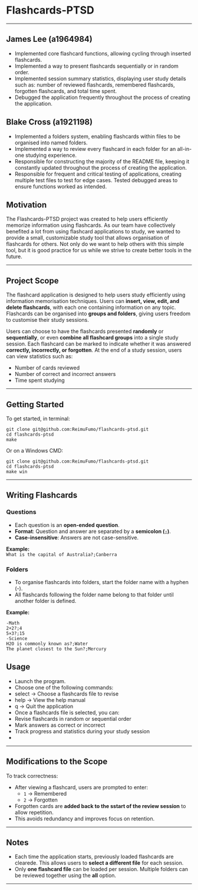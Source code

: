 # Flashcards-PTSD
---
## James Lee (a1964984)
- Implemented core flashcard functions, allowing cycling through inserted flashcards.
- Implemented a way to present flashcards sequentially or in random order.
- Implemented session summary statistics, displaying user study details such as: number of reviewed flashcards, remembered flashcards, forgotten flashcards, and total time spent.
-  Debugged the application frequently throughout the process of creating the application.
## Blake Cross (a1921198)
- Implemented a folders system, enabling flashcards within files to be organised into named folders.
- Implemented a way to review every flashcard in each folder for an all-in-one studying experience.
- Responsible for constructing the majority of the README file, keeping it constantly updated throughout the process of creating the application.
- Responsible for frequent and critical testing of applications, creating multiple test files to test for edge cases. Tested debugged areas to ensure functions worked as intended.

## Motivation
The Flashcards-PTSD project was created to help users efficiently memorize information using flashcards. As our team have collectively benefited a lot from using flashcard applications to study, we wanted to provide a small, customizable study tool that allows organisation of flashcards for others. Not only do we want to help others with this simple tool, but it is good practice for us while we strive to create better tools in the future.

---
## Project Scope
The flashcard application is designed to help users study efficiently using information memorisation techniques. Users can **insert, view, edit, and delete flashcards**, with each one containing information on any topic. Flashcards can be organised into **groups and folders**, giving users freedom to customise their study sessions.  

Users can choose to have the flashcards presented **randomly** or **sequentially**, or even **combine all flashcard groups** into a single study session. Each flashcard can be marked to indicate whether it was answered **correctly, incorrectly, or forgotten**. At the end of a study session, users can view statistics such as:  

- Number of cards reviewed  
- Number of correct and incorrect answers  
- Time spent studying  

---

## Getting Started

To get started, in terminal:
```
git clone git@github.com:ReimuFumo/flashcards-ptsd.git
cd flashcards-ptsd
make
```
Or on a Windows CMD:
```
git clone git@github.com:ReimuFumo/flashcards-ptsd.git
cd flashcards-ptsd
make win
```

---

## Writing Flashcards

### Questions
- Each question is an **open-ended question**.  
- **Format**: Question and answer are separated by a **semicolon (`;`)**.  
- **Case-insensitive**: Answers are not case-sensitive.  

**Example:**  
`What is the capital of Australia?;Canberra`

### Folders
- To organise flashcards into folders, start the folder name with a hyphen (-).
- All flashcards following the folder name belong to that folder until another folder is defined.
  
**Example:**
```
-Math
2+2?;4
5×3?;15
-Science
H2O is commonly known as?;Water
The planet closest to the Sun?;Mercury
```

## Usage
- Launch the program.
- Choose one of the following commands:
- select → Choose a flashcards file to revise
- help → View the help manual
- q → Quit the application
- Once a flashcards file is selected, you can:
- Revise flashcards in random or sequential order
- Mark answers as correct or incorrect
- Track progress and statistics during your study session
- 
---

## Modifications to the Scope
To track correctness:  
- After viewing a flashcard, users are prompted to enter:  
  - `1` → Remembered  
  - `2` → Forgotten  
- Forgotten cards are **added back to the sstart of the review session** to allow repetition.
- This avoids redundancy and improves focus on retention.

---

## Notes
- Each time the application starts, previously loaded flashcards are clearede. This allows users to **select a different file** for each session.
- Only **one flashcard file** can be loaded per session. Multiple folders can be reviewed together using the **all** option.

---
